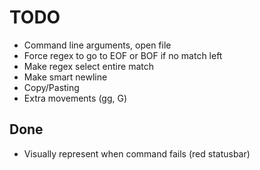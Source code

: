# TODO
- Command line arguments, open file
- Force regex to go to EOF or BOF if no match left
- Make regex select entire match
- Make smart newline
- Copy/Pasting
- Extra movements (gg, G)

## Done
- Visually represent when command fails (red statusbar)
